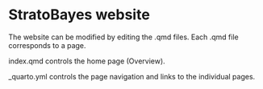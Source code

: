 # StratoBayes website
 
The website can be modified by editing the .qmd files. Each .qmd file corresponds to a page. 

index.qmd controls the home page (Overview). 

_quarto.yml controls the page navigation and links to the individual pages.
